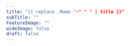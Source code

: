 ```yaml
---
title: "{{ replace .Name "-" " " | title }}"
subTitle: ""
FeatureImage: ""
wideImage: false
draft: false
---
```

